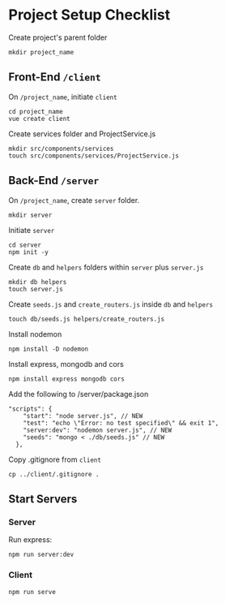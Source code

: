 # Project Setup Checklist

Create project's parent folder
```
mkdir project_name
```

## Front-End `/client`
On `/project_name`, initiate `client`

```
cd project_name
vue create client
```

Create services folder and ProjectService.js

```
mkdir src/components/services
touch src/components/services/ProjectService.js
```

## Back-End `/server`

On `/project_name`,
create `server` folder. 

```
mkdir server
```
Initiate `server`

```
cd server
npm init -y
```

Create `db` and `helpers` folders within `server` plus `server.js`
```
mkdir db helpers
touch server.js
```

Create `seeds.js` and `create_routers.js` inside `db` and `helpers`

```
touch db/seeds.js helpers/create_routers.js
```

Install nodemon
```
npm install -D nodemon
```

Install express, mongodb and cors
```
npm install express mongodb cors
```

Add the following to /server/package.json

```
"scripts": {
    "start": "node server.js", // NEW
    "test": "echo \"Error: no test specified\" && exit 1",
    "server:dev": "nodemon server.js", // NEW
    "seeds": "mongo < ./db/seeds.js" // NEW
  },
```

Copy .gitignore from `client`

```
cp ../client/.gitignore .
```

## Start Servers

### Server

Run express:

```
npm run server:dev
```

### Client

```
npm run serve
```